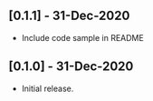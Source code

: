 ## [0.1.1] - 31-Dec-2020
* Include code sample in README

## [0.1.0] - 31-Dec-2020
* Initial release.
